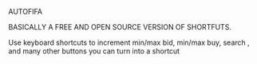 AUTOFIFA

BASICALLY A FREE AND OPEN SOURCE VERSION OF SHORTFUTS.

Use keyboard shortcuts to increment min/max bid, min/max buy, search , and many other buttons you can turn into a shortcut


